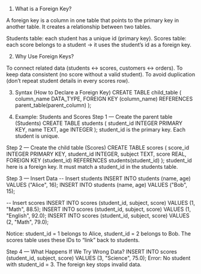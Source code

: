 1. What is a Foreign Key?

 A foreign key is a column in one table that points to the primary key in another table.
It creates a relationship between two tables.

Students table: each student has a unique id (primary key).
Scores table: each score belongs to a student → it uses the student’s id as a foreign key.

2. Why Use Foreign Keys?

To connect related data (students ↔ scores, customers ↔ orders).
To keep data consistent (no score without a valid student).
To avoid duplication (don’t repeat student details in every scores row).

3. Syntax (How to Declare a Foreign Key)
CREATE TABLE child_table (
    column_name DATA_TYPE,
    FOREIGN KEY (column_name) REFERENCES parent_table(parent_column)
);

4. Example: Students and Scores
Step 1 — Create the parent table (Students)
CREATE TABLE students (
    student_id INTEGER PRIMARY KEY,
    name TEXT,
    age INTEGER
);
student_id is the primary key.
Each student is unique.

Step 2 — Create the child table (Scores)
CREATE TABLE scores (
    score_id INTEGER PRIMARY KEY,
    student_id INTEGER,
    subject TEXT,
    score REAL,
    FOREIGN KEY (student_id) REFERENCES students(student_id)
);
student_id here is a foreign key.
It must match a student_id in the students table.

Step 3 — Insert Data
-- Insert students
INSERT INTO students (name, age) VALUES ("Alice", 16);
INSERT INTO students (name, age) VALUES ("Bob", 15);

-- Insert scores
INSERT INTO scores (student_id, subject, score) VALUES (1, "Math", 88.5);
INSERT INTO scores (student_id, subject, score) VALUES (1, "English", 92.0);
INSERT INTO scores (student_id, subject, score) VALUES (2, "Math", 79.0);

Notice: student_id = 1 belongs to Alice, student_id = 2 belongs to Bob.
The scores table uses these IDs to “link” back to students.

Step 4 — What Happens If We Try Wrong Data?
INSERT INTO scores (student_id, subject, score) VALUES (3, "Science", 75.0);
 Error: No student with student_id = 3.
The foreign key stops invalid data.

